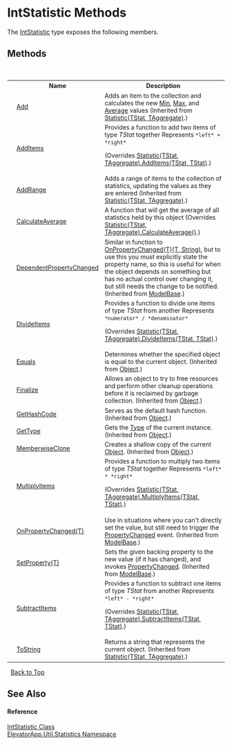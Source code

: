 # IntStatistic Methods
 

The <a href="T_ElevatorApp_Util_Statistics_IntStatistic">IntStatistic</a> type exposes the following members.


## Methods
&nbsp;<table><tr><th></th><th>Name</th><th>Description</th></tr><tr><td>![Public method](media/pubmethod.gif "Public method")</td><td><a href="M_ElevatorApp_Util_Statistic_2_Add">Add</a></td><td>
Adds an item to the collection and calculates the new <a href="P_ElevatorApp_Util_Statistic_2_Min">Min</a>, <a href="P_ElevatorApp_Util_Statistic_2_Max">Max</a>, and <a href="P_ElevatorApp_Util_Statistic_2_Average">Average</a> values
 (Inherited from <a href="T_ElevatorApp_Util_Statistic_2">Statistic(TStat, TAggregate)</a>.)</td></tr><tr><td>![Protected method](media/protmethod.gif "Protected method")</td><td><a href="M_ElevatorApp_Util_Statistics_IntStatistic_AddItems">AddItems</a></td><td>
Provides a function to add two items of type *TStat* together 
Represents `*left* + *right*`

 (Overrides <a href="M_ElevatorApp_Util_Statistic_2_AddItems">Statistic(TStat, TAggregate).AddItems(TStat, TStat)</a>.)</td></tr><tr><td>![Public method](media/pubmethod.gif "Public method")</td><td><a href="M_ElevatorApp_Util_Statistic_2_AddRange">AddRange</a></td><td>
Adds a range of items to the collection of statistics, updating the values as they are entered
 (Inherited from <a href="T_ElevatorApp_Util_Statistic_2">Statistic(TStat, TAggregate)</a>.)</td></tr><tr><td>![Protected method](media/protmethod.gif "Protected method")</td><td><a href="M_ElevatorApp_Util_Statistics_IntStatistic_CalculateAverage">CalculateAverage</a></td><td>
A function that will get the average of all statistics held by this object
 (Overrides <a href="M_ElevatorApp_Util_Statistic_2_CalculateAverage">Statistic(TStat, TAggregate).CalculateAverage()</a>.)</td></tr><tr><td>![Protected method](media/protmethod.gif "Protected method")</td><td><a href="M_ElevatorApp_Models_ModelBase_DependentPropertyChanged">DependentPropertyChanged</a></td><td>
Similar in function to <a href="M_ElevatorApp_Models_ModelBase_OnPropertyChanged__1">OnPropertyChanged(T)(T, String)</a>, but to use this you must explicitly state the property name, so this is useful for when the object depends on something but has no actual control over changing it, but still needs the change to be notified.
 (Inherited from <a href="T_ElevatorApp_Models_ModelBase">ModelBase</a>.)</td></tr><tr><td>![Protected method](media/protmethod.gif "Protected method")</td><td><a href="M_ElevatorApp_Util_Statistics_IntStatistic_DivideItems">DivideItems</a></td><td>
Provides a function to divide one items of type *TStat* from another 
Represents `*numerator* / *denominator*`

 (Overrides <a href="M_ElevatorApp_Util_Statistic_2_DivideItems">Statistic(TStat, TAggregate).DivideItems(TStat, TStat)</a>.)</td></tr><tr><td>![Public method](media/pubmethod.gif "Public method")</td><td><a href="http://msdn2.microsoft.com/en-us/library/bsc2ak47" target="_blank">Equals</a></td><td>
Determines whether the specified object is equal to the current object.
 (Inherited from <a href="http://msdn2.microsoft.com/en-us/library/e5kfa45b" target="_blank">Object</a>.)</td></tr><tr><td>![Protected method](media/protmethod.gif "Protected method")</td><td><a href="http://msdn2.microsoft.com/en-us/library/4k87zsw7" target="_blank">Finalize</a></td><td>
Allows an object to try to free resources and perform other cleanup operations before it is reclaimed by garbage collection.
 (Inherited from <a href="http://msdn2.microsoft.com/en-us/library/e5kfa45b" target="_blank">Object</a>.)</td></tr><tr><td>![Public method](media/pubmethod.gif "Public method")</td><td><a href="http://msdn2.microsoft.com/en-us/library/zdee4b3y" target="_blank">GetHashCode</a></td><td>
Serves as the default hash function.
 (Inherited from <a href="http://msdn2.microsoft.com/en-us/library/e5kfa45b" target="_blank">Object</a>.)</td></tr><tr><td>![Public method](media/pubmethod.gif "Public method")</td><td><a href="http://msdn2.microsoft.com/en-us/library/dfwy45w9" target="_blank">GetType</a></td><td>
Gets the <a href="http://msdn2.microsoft.com/en-us/library/42892f65" target="_blank">Type</a> of the current instance.
 (Inherited from <a href="http://msdn2.microsoft.com/en-us/library/e5kfa45b" target="_blank">Object</a>.)</td></tr><tr><td>![Protected method](media/protmethod.gif "Protected method")</td><td><a href="http://msdn2.microsoft.com/en-us/library/57ctke0a" target="_blank">MemberwiseClone</a></td><td>
Creates a shallow copy of the current <a href="http://msdn2.microsoft.com/en-us/library/e5kfa45b" target="_blank">Object</a>.
 (Inherited from <a href="http://msdn2.microsoft.com/en-us/library/e5kfa45b" target="_blank">Object</a>.)</td></tr><tr><td>![Protected method](media/protmethod.gif "Protected method")</td><td><a href="M_ElevatorApp_Util_Statistics_IntStatistic_MultiplyItems">MultiplyItems</a></td><td>
Provides a function to multiply two items of type *TStat* together 
Represents `*left* * *right*`

 (Overrides <a href="M_ElevatorApp_Util_Statistic_2_MultiplyItems">Statistic(TStat, TAggregate).MultiplyItems(TStat, TStat)</a>.)</td></tr><tr><td>![Protected method](media/protmethod.gif "Protected method")</td><td><a href="M_ElevatorApp_Models_ModelBase_OnPropertyChanged__1">OnPropertyChanged(T)</a></td><td>
Use in situations where you can't directly set the value, but still need to trigger the <a href="E_ElevatorApp_Models_ModelBase_PropertyChanged">PropertyChanged</a> event.
 (Inherited from <a href="T_ElevatorApp_Models_ModelBase">ModelBase</a>.)</td></tr><tr><td>![Protected method](media/protmethod.gif "Protected method")</td><td><a href="M_ElevatorApp_Models_ModelBase_SetProperty__1">SetProperty(T)</a></td><td>
Sets the given backing property to the new value (if it has changed), and invokes <a href="E_ElevatorApp_Models_ModelBase_PropertyChanged">PropertyChanged</a>.
 (Inherited from <a href="T_ElevatorApp_Models_ModelBase">ModelBase</a>.)</td></tr><tr><td>![Protected method](media/protmethod.gif "Protected method")</td><td><a href="M_ElevatorApp_Util_Statistics_IntStatistic_SubtractItems">SubtractItems</a></td><td>
Provides a function to subtract one items of type *TStat* from another 
Represents `*left* - *right*`

 (Overrides <a href="M_ElevatorApp_Util_Statistic_2_SubtractItems">Statistic(TStat, TAggregate).SubtractItems(TStat, TStat)</a>.)</td></tr><tr><td>![Public method](media/pubmethod.gif "Public method")</td><td><a href="M_ElevatorApp_Util_Statistic_2_ToString">ToString</a></td><td>
Returns a string that represents the current object.
 (Inherited from <a href="T_ElevatorApp_Util_Statistic_2">Statistic(TStat, TAggregate)</a>.)</td></tr></table>&nbsp;
<a href="#intstatistic-methods">Back to Top</a>

## See Also


#### Reference
<a href="T_ElevatorApp_Util_Statistics_IntStatistic">IntStatistic Class</a><br /><a href="N_ElevatorApp_Util_Statistics">ElevatorApp.Util.Statistics Namespace</a><br />